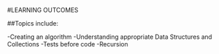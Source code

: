 #LEARNING OUTCOMES

##Topics include:

-Creating an algorithm
-Understanding appropriate Data Structures and Collections
-Tests before code
-Recursion
